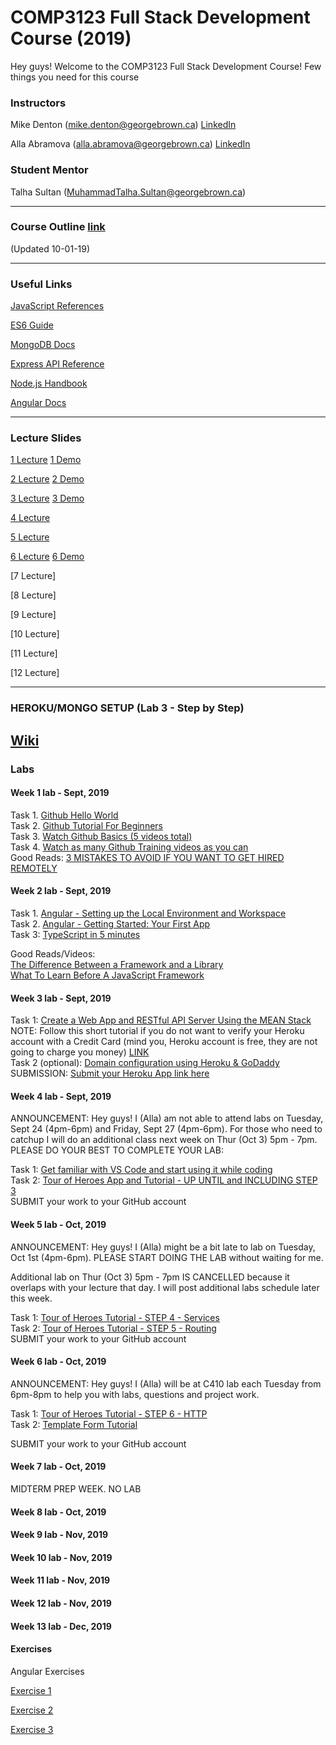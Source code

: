 # COMP3123 Full Stack Development Course (2019)

Hey guys! Welcome to the COMP3123 Full Stack Development Course! Few things you need for this course

### Instructors
Mike Denton (mike.denton@georgebrown.ca)  [LinkedIn](https://www.linkedin.com/in/mike-denton-1988597/)

Alla Abramova (alla.abramova@georgebrown.ca) [LinkedIn](https://www.linkedin.com/in/alla-abramova-4a652297/)

### Student Mentor

Talha Sultan (MuhammadTalha.Sultan@georgebrown.ca)

---

### Course Outline [link](https://docs.google.com/document/d/1lGIRS3KBx4Oj_T9QL_AZdJC5wmC7GRQT8C0CDIdLisA/edit?usp=sharing) 
(Updated 10-01-19)

---

### Useful Links
[JavaScript References](developer.mozilla.org)

[ES6 Guide](https://flaviocopes.com/es6/)

[MongoDB Docs](https://docs.mongodb.com/manual/reference/method/js-collection/)

[Express API Reference](https://expressjs.com/en/4x/api.html)

[Node.js Handbook](https://nodehandbook.com/)

[Angular Docs](https://angular.io/docs)


---

### Lecture Slides
[1 Lecture](https://drive.google.com/file/d/1d-3sb3lJrzd5k7i2fifx7XUePM8P4MoC/view?usp=sharing)
[1 Demo](https://drive.google.com/file/d/1g6miR1uyOrGRd3__EgHArS_Vf4TYNyKJ/view?usp=sharing)

[2 Lecture](https://drive.google.com/file/d/1jIKMkJQZpDI-i5OSI-nKmuNbLQ98Nah3/view?usp=sharing)
[2 Demo](https://drive.google.com/open?id=1JAsTgk_F__Rv-eEueynd6N-6Bw5CB_vH)

[3 Lecture](https://drive.google.com/open?id=1qijzLyb6H6Op1AXwBrYonlaCzp2ieuag)
[3 Demo](https://drive.google.com/open?id=1EUARVglOOUTNeSJWFduxKn6PWh1HtewO)

[4 Lecture](https://drive.google.com/file/d/1mKZm_9amGlsCESk-6BYLoD_l88l40uhI/view?usp=sharing)

[5 Lecture](https://drive.google.com/file/d/1n9jafSky0XnI6fWpFZK1xowwh7XMhLhb/view?usp=sharing)

[6 Lecture](https://drive.google.com/open?id=1Tvcccz4G6ge2ozh9NYjGp8WE8_WVhkU7)
[6 Demo](https://drive.google.com/open?id=1wjmQUwQa-5wX33EMedZ2x7GiwHfFQk4M)

[7 Lecture]

[8 Lecture]

[9 Lecture]

[10 Lecture]

[11 Lecture]

[12 Lecture]

---
### HEROKU/MONGO SETUP (Lab 3 - Step by Step)
[Wiki](https://github.com/sultamuh/heroku_mean_stack/wiki)
---
### Labs

#### Week 1 lab - Sept, 2019  

Task 1. [Github Hello World](https://guides.github.com/activities/hello-world/)   
Task 2. [Github Tutorial For Beginners](https://youtu.be/0fKg7e37bQE)  
Task 3. [Watch Github Basics (5 videos total)](https://www.youtube.com/playlist?list=PLg7s6cbtAD165JTRsXh8ofwRw0PqUnkVH)  
Task 4. [Watch as many Github Training videos as you can](https://www.youtube.com/user/GitHubGuides/playlists)  
Good Reads: [3 MISTAKES TO AVOID IF YOU WANT TO GET HIRED REMOTELY](https://x-team.com/blog/mistakes-remote-developers/)


#### Week 2 lab - Sept, 2019  

Task 1. [Angular - Setting up the Local Environment and Workspace](https://angular.io/guide/setup-local)   
Task 2. [Angular - Getting Started: Your First App](https://angular.io/start)  
Task 3: [TypeScript in 5 minutes](https://www.typescriptlang.org/docs/handbook/typescript-in-5-minutes.html)   
   
Good Reads/Videos:  
[The Difference Between a Framework and a Library](https://www.freecodecamp.org/news/the-difference-between-a-framework-and-a-library-bd133054023f/)  
[What To Learn Before A JavaScript Framework](https://www.youtube.com/watch?v=qi9VQqYcXqY)   


#### Week 3 lab - Sept, 2019   

Task 1: [Create a Web App and RESTful API Server Using the MEAN Stack](https://devcenter.heroku.com/articles/mean-apps-restful-api)   
NOTE: Follow this short tutorial if you do not want to verify your Heroku account with a Credit Card (mind you, Heroku account is free, they are not going to charge you money) [LINK](https://medium.com/@naumanzafarchaudhry/using-mongodb-on-heroku-without-verifying-your-account-9053a8c42e3c)   
Task 2 (optional): [Domain configuration using Heroku & GoDaddy](https://github.com/IcaliaLabs/guides/wiki/Domain-configuration-using-Heroku-&-GoDaddy)  
SUBMISSION: [Submit your Heroku App link here](https://forms.gle/YWrgPZjMBW1GFaCV6)  


#### Week 4 lab - Sept, 2019   

ANNOUNCEMENT: Hey guys! I (Alla) am not able to attend labs on Tuesday, Sept 24 (4pm-6pm) and Friday, Sept 27 (4pm-6pm). For those who need to catchup I will do an additional class next week on Thur (Oct 3) 5pm - 7pm. PLEASE DO YOUR BEST TO COMPLETE YOUR LAB:

Task 1: [Get familiar with VS Code and start using it while coding](https://code.visualstudio.com/docs/getstarted/introvideos)   
Task 2: [Tour of Heroes App and Tutorial - UP UNTIL and INCLUDING STEP 3](https://angular.io/tutorial)  
SUBMIT your work to your GitHub account


#### Week 5 lab - Oct, 2019   

ANNOUNCEMENT: Hey guys! I (Alla) might be a bit late to lab on Tuesday, Oct 1st (4pm-6pm). PLEASE START DOING THE LAB without waiting for me.   

Additional lab on Thur (Oct 3) 5pm - 7pm IS CANCELLED because it overlaps with your lecture that day. I will post additional labs schedule later this week.
  
Task 1: [Tour of Heroes Tutorial - STEP 4 - Services](https://angular.io/tutorial/toh-pt4)   
Task 2: [Tour of Heroes Tutorial - STEP 5 - Routing](https://angular.io/tutorial/toh-pt5)   
SUBMIT your work to your GitHub account

#### Week 6 lab - Oct, 2019   

ANNOUNCEMENT: Hey guys! I (Alla) will be at C410 lab each Tuesday from 6pm-8pm to help you with labs, questions and project work.
  
Task 1: [Tour of Heroes Tutorial - STEP 6 - HTTP](https://angular.io/tutorial/toh-pt6)   
Task 2: [Template Form Tutorial](https://angular.io/guide/forms)

SUBMIT your work to your GitHub account
   
#### Week 7 lab - Oct, 2019   
MIDTERM PREP WEEK. NO LAB   

#### Week 8 lab - Oct, 2019   
#### Week 9 lab - Nov, 2019   
#### Week 10 lab - Nov, 2019   
#### Week 11 lab - Nov, 2019   
#### Week 12 lab - Nov, 2019   
#### Week 13 lab - Dec, 2019   

#### Exercises
Angular Exercises

[Exercise 1](https://drive.google.com/file/d/1I2wumsuKXGcjNmv_Nuq_y1gGH0NyYo4w/view?usp=sharing)

[Exercise 2](https://docs.google.com/document/d/1JEQprNf593Taj0fgxrPJ4T-ANnZftgl-j-EMiao5mHI/edit?usp=sharing)

[Exercise 3](https://drive.google.com/file/d/1IriyZ-0objIr4YQoXiBVm-wYZnhox6II/view?usp=sharing)
